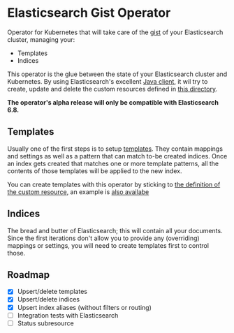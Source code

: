 # Elasticsearch Gist Operator

Operator for Kubernetes that will take care of the [gist](https://www.dictionary.com/browse/gist) of your Elasticsearch cluster, managing your:
* Templates
* Indices

This operator is the glue between the state of your Elasticsearch cluster and Kubernetes.
By using Elasticsearch's excellent [Java client](https://www.elastic.co/guide/en/elasticsearch/client/java-rest/current/index.html), it wil try to create, update and delete the custom resources defined in [this directory](crd/).

**The operator's alpha release will only be compatible with Elasticsearch 6.8.**

## Templates

Usually one of the first steps is to setup [templates](https://www.elastic.co/guide/en/elasticsearch/reference/6.8/indices-templates.html#indices-templates).
They contain mappings and settings as well as a pattern that can match to-be created indices.
Once an index gets created that matches one or more template patterns, all the contents of those templates will be applied to the new index.

You can create templates with this operator by sticking to [the definition of the custom resource](crd/crd-template.yaml), an example is [also availabe](crd/template.yaml)

## Indices

The bread and butter of Elasticsearch; this will contain all your documents.
Since the first iterations don't allow you to provide any (overriding) mappings or settings, you will need to create templates first to control those.

## Roadmap

- [x] Upsert/delete templates
- [x] Upsert/delete indices
- [x] Upsert index aliases (without filters or routing)
- [ ] Integration tests with Elasticsearch
- [ ] Status subresource
